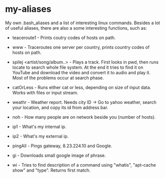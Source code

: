 my-aliases
==========

My own .bash_aliases and a list of interesting linux commands.
Besides a lot of useful aliases, there are also a some interesting functions, such as:

* teaceroute1 - Prints coutry codes of hosts on path.

* www - Traceroutes one server per country, prints country codes of hosts on path. 

* spilej <artist/song/album..> - Plays a track. First looks in pwd, then runs locate to search whole file system. At the end it tries to find it on YouTube and download the video and convert it to audio and play it. Most of the problems occur at search phase.

* catOrLess - Runs either cat or less, depending on size of input data. Works with files or input stream.

* weathr <city id> - Weather report. Needs city ID -> Go to yahoo weather, search your location, and copy its id from address bar.

* noh - How many people are on network beside you (number of hosts).

* ip1 - What's my internal ip.

* ip2 - What's my external ip.

* pingAll - Pings gateway, 8.23.224.10 and Google.

* gi <phrase> - Downloads small google image of phrase.

* wi <command> - Tries to find description of a command using "whatis", "apt-cache show" and "type". Returns first match.
